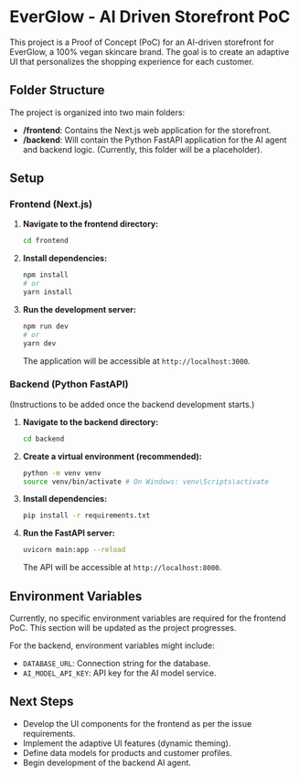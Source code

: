 # EverGlow - AI Driven Storefront PoC

This project is a Proof of Concept (PoC) for an AI-driven storefront for EverGlow, a 100% vegan skincare brand. The goal is to create an adaptive UI that personalizes the shopping experience for each customer.

## Folder Structure

The project is organized into two main folders:

-   **/frontend**: Contains the Next.js web application for the storefront.
-   **/backend**: Will contain the Python FastAPI application for the AI agent and backend logic. (Currently, this folder will be a placeholder).

## Setup

### Frontend (Next.js)

1.  **Navigate to the frontend directory:**
    ```bash
    cd frontend
    ```
2.  **Install dependencies:**
    ```bash
    npm install
    # or
    yarn install
    ```
3.  **Run the development server:**
    ```bash
    npm run dev
    # or
    yarn dev
    ```
    The application will be accessible at `http://localhost:3000`.

### Backend (Python FastAPI)

(Instructions to be added once the backend development starts.)

1.  **Navigate to the backend directory:**
    ```bash
    cd backend
    ```
2.  **Create a virtual environment (recommended):**
    ```bash
    python -m venv venv
    source venv/bin/activate # On Windows: venv\Scripts\activate
    ```
3.  **Install dependencies:**
    ```bash
    pip install -r requirements.txt
    ```
4.  **Run the FastAPI server:**
    ```bash
    uvicorn main:app --reload
    ```
    The API will be accessible at `http://localhost:8000`.

## Environment Variables

Currently, no specific environment variables are required for the frontend PoC. This section will be updated as the project progresses.

For the backend, environment variables might include:
-   `DATABASE_URL`: Connection string for the database.
-   `AI_MODEL_API_KEY`: API key for the AI model service.

## Next Steps

-   Develop the UI components for the frontend as per the issue requirements.
-   Implement the adaptive UI features (dynamic theming).
-   Define data models for products and customer profiles.
-   Begin development of the backend AI agent.
